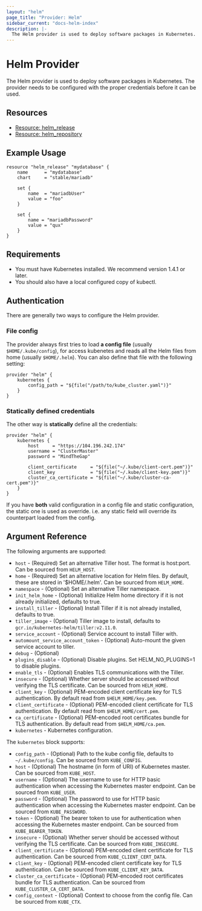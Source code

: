 ```yaml
---
layout: "helm"
page_title: "Provider: Helm"
sidebar_current: "docs-helm-index"
description: |-
  The Helm provider is used to deploy software packages in Kubernetes. The provider needs to be configured with the proper credentials before it can be used.
---
```


# Helm Provider

The Helm provider is used to deploy software packages in Kubernetes. The provider needs to be configured with the proper credentials before it can be used.

## Resources

* [Resource: helm_release](release.html)
* [Resource: helm_repository](repository.html)

## Example Usage

```hcl
resource "helm_release" "mydatabase" {
    name      = "mydatabase"
    chart     = "stable/mariadb"

    set {
        name  = "mariadbUser"
        value = "foo"
    }

    set {
        name = "mariadbPassword"
        value = "qux"
    }
}
```

## Requirements

- You must have Kubernetes installed. We recommend version 1.4.1 or later.
- You should also have a local configured copy of kubectl.

## Authentication

There are generally two ways to configure the Helm provider.

### File config

The provider always first tries to load **a config file** (usually `$HOME/.kube/config`), for access kubenetes and reads all the Helm files from home (usually `$HOME/.helm`). You can also define that file with the following setting:

```hcl
provider "helm" {
    kubernetes {
        config_path = "${file("/path/to/kube_cluster.yaml")}"
    }
}
```

### Statically defined credentials

The other way is **statically** define all the credentials:

```hcl
provider "helm" {
    kubernetes {
        host     = "https://104.196.242.174"
        username = "ClusterMaster"
        password = "MindTheGap"

        client_certificate     = "${file("~/.kube/client-cert.pem")}"
        client_key             = "${file("~/.kube/client-key.pem")}"
        cluster_ca_certificate = "${file("~/.kube/cluster-ca-cert.pem")}"
    }
}
```

If you have **both** valid configuration in a config file and static configuration, the static one is used as override.
i.e. any static field will override its counterpart loaded from the config.

## Argument Reference

The following arguments are supported:

* `host` - (Required) Set an alternative Tiller host. The format is host:port. Can be sourced from `HELM_HOST`.
* `home` - (Required) Set an alternative location for Helm files. By default, these are stored in '$HOME/.helm'. Can be sourced from `HELM_HOME`.
* `namespace` - (Optional) Set an alternative Tiller namespace.
* `init_helm_home` - (Optional) Initialize Helm home directory if it is not already initialized, defaults to true.
* `install_tiller` - (Optional) Install Tiller if it is not already installed, defaults to true.
* `tiller_image` - (Optional) Tiller image to install, defaults to `gcr.io/kubernetes-helm/tiller:v2.11.0`.
* `service_account` - (Optional) Service account to install Tiller with.
* `automount_service_account_token` - (Optional) Auto-mount the given service account to tiller.
* `debug` - (Optional)
* `plugins_disable` - (Optional) Disable plugins. Set HELM_NO_PLUGINS=1 to disable plugins.
* `enable_tls` - (Optional) Enables TLS communications with the Tiller.
* `insecure` - (Optional) Whether server should be accessed without verifying the TLS certificate. Can be sourced from `HELM_HOME`.
* `client_key` - (Optional) PEM-encoded client certificate key for TLS authentication. By default read from `$HELM_HOME/key.pem`.
* `client_certificate` - (Optional) PEM-encoded client certificate for TLS authentication. By default read from `$HELM_HOME/cert.pem`.
* `ca_certificate` - (Optional) PEM-encoded root certificates bundle for TLS authentication. By default read from `$HELM_HOME/ca.pem`.
* `kubernetes` - Kubernetes configuration.

The `kubernetes` block supports:

* `config_path` - (Optional) Path to the kube config file, defaults to `~/.kube/config`. Can be sourced from `KUBE_CONFIG`.
* `host` - (Optional) The hostname (in form of URI) of Kubernetes master. Can be sourced from `KUBE_HOST`.
* `username` - (Optional) The username to use for HTTP basic authentication when accessing the Kubernetes master endpoint. Can be sourced from `KUBE_USER`.
* `password` - (Optional) The password to use for HTTP basic authentication when accessing the Kubernetes master endpoint. Can be sourced from `KUBE_PASSWORD`.
* `token` - (Optional) The bearer token to use for authentication when accessing the Kubernetes master endpoint. Can be sourced from `KUBE_BEARER_TOKEN`.
* `insecure` - (Optional) Whether server should be accessed without verifying the TLS certificate. Can be sourced from `KUBE_INSECURE`.
* `client_certificate` - (Optional) PEM-encoded client certificate for TLS authentication. Can be sourced from `KUBE_CLIENT_CERT_DATA`.
* `client_key` - (Optional) PEM-encoded client certificate key for TLS authentication. Can be sourced from `KUBE_CLIENT_KEY_DATA`.
* `cluster_ca_certificate` - (Optional) PEM-encoded root certificates bundle for TLS authentication. Can be sourced from `KUBE_CLUSTER_CA_CERT_DATA`.
* `config_context` - (Optional) Context to choose from the config file. Can be sourced from `KUBE_CTX`.
